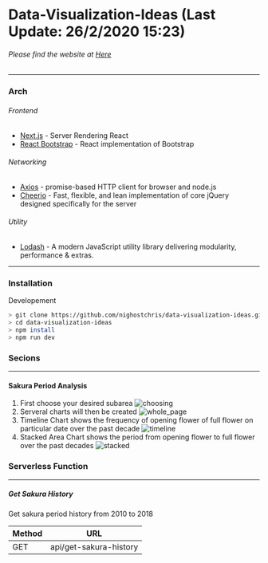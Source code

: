 # Data-Visualization-Ideas (Last Update: 26/2/2020 15:23)
###### Please find the website at [Here](https://data-visualization-ideas.now.sh)
---
### Arch
###### Frontend
* [Next.js](https://nextjs.org/) - Server Rendering React
* [React Bootstrap](https://react-bootstrap.github.io/) - React implementation of Bootstrap
###### Networking
* [Axios](https://github.com/axios/axios) - promise-based HTTP client for browser and node.js
* [Cheerio](https://cheerio.js.org/) - Fast, flexible, and lean implementation of core jQuery designed specifically for the server
###### Utility
* [Lodash](https://lodash.com/) - A modern JavaScript utility library delivering modularity, performance & extras.
---

### Installation
Developement
```sh
> git clone https://github.com/nighostchris/data-visualization-ideas.git
> cd data-visualization-ideas
> npm install
> npm run dev
```

### Secions
---
#### Sakura Period Analysis
1. First choose your desired subarea
![choosing](https://i.imgur.com/3cWRlDE.png)
2. Serveral charts will then be created
![whole_page](https://i.imgur.com/7kRKhDf.png)
3. Timeline Chart shows the frequency of opening flower of full flower on particular date over the past decade
![timeline](https://i.imgur.com/ULYcYFu.png)
4. Stacked Area Chart shows the period from opening flower to full flower over the past decades
![stacked](https://i.imgur.com/C310Q7M.png)

### Serverless Function
---
##### Get Sakura History
Get sakura period history from 2010 to 2018

|Method|URL|
|------|---|
|GET|api/get-sakura-history|
